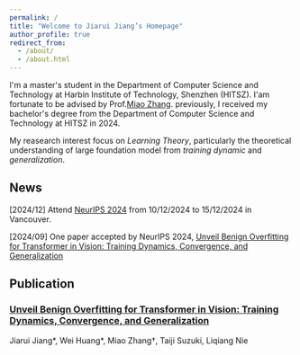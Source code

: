 ```yaml
---
permalink: /
title: "Welcome to Jiarui Jiang’s Homepage"
author_profile: true
redirect_from: 
  - /about/
  - /about.html
---
```


I'm a master's student in the Department of Computer Science and Technology at Harbin Institute of Technology, Shenzhen (HITSZ). I'am fortunate to be advised by Prof.[Miao Zhang](https://faculty.hitsz.edu.cn/zhangmiao). previously, I received my bachelor's degree from the Department of Computer Science and Technology at HITSZ in 2024.

My reasearch interest focus on *Learning Theory*, particularly the theoretical understanding of large foundation model from *training dynamic* and *generalization*.

## News

\[2024/12\] Attend [NeurIPS 2024](https://neurips.cc/Conferences/2024) from 10/12/2024 to 15/12/2024 in Vancouver.

\[2024/09\] One paper accepted by NeurIPS 2024, [Unveil Benign Overfitting for Transformer in Vision: Training Dynamics, Convergence, and Generalization](https://arxiv.org/abs/2409.19345)

## Publication

### [Unveil Benign Overfitting for Transformer in Vision: Training Dynamics, Convergence, and Generalization](https://arxiv.org/abs/2409.19345)
Jiarui Jiang\*, Wei Huang\*, Miao Zhang†, Taiji Suzuki, Liqiang Nie


<script type='text/javascript' id='clustrmaps' src='//cdn.clustrmaps.com/map_v2.js?cl=ffffff&w=300&t=n&d=yjxsXYZpYXfDpR6lazHiFoeZz77HltY5COafMuTPcXE'></script>
